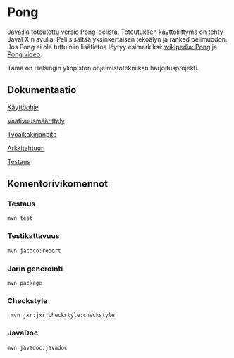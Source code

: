 # Pong 

Java:lla toteutettu versio Pong-pelistä. Toteutuksen käyttöliittymä on tehty JavaFX:n avulla. Peli sisältää yksinkertaisen tekoälyn ja ranked pelimuodon. Jos Pong ei ole tuttu niin lisätietoa löytyy esimerkiksi: [wikipedia: Pong](https://en.wikipedia.org/wiki/Pong) ja [Pong video](https://www.youtube.com/watch?v=e4VRgY3tkh0). 

Tämä on Helsingin yliopiston ohjelmistotekniikan harjoitusprojekti.

## Dokumentaatio

[Käyttöohje](https://github.com/SkarpAnton/OtPong/blob/master/dokumentaatio/kayttoohje.md)

[Vaativuusmäärittely](https://github.com/SkarpAnton/ot-harjoitustyo/blob/master/dokumentaatio/maarittelydokumentti.md)

[Työaikakirjanpito](https://github.com/SkarpAnton/ot-harjoitustyo/blob/master/dokumentaatio/tuntikirjanpito.md)

[Arkkitehtuuri](https://github.com/SkarpAnton/OtPong/blob/master/dokumentaatio/arkkitehtuuri.md)

[Testaus](https://github.com/SkarpAnton/OtPong/blob/master/dokumentaatio/testaus.md)

## Komentorivikomennot

### Testaus

```
mvn test
```

### Testikattavuus

```
mvn jacoco:report
```

### Jarin generointi

```
mvn package
```


### Checkstyle

```
 mvn jxr:jxr checkstyle:checkstyle
```

### JavaDoc

```
mvn javadoc:javadoc
```

